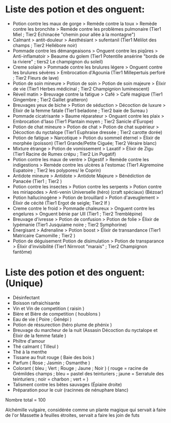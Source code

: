 # Liste des potion et des onguent:
- Potion contre les maux de gorge > Remède contre la toux > Remède contre les bronchite > Remède contre les problèmes pulmonaire 	   (Tier1 Miel  ; Tier2 Échinacée "chemin pour allée à la montagne")   
- Calmant > antit-douleur > Aesthésiant > sufentanil																(Tier1 Mélilot des champs ; Tier2 Hellébore noir)
- Pommade contre les démangeaisons > Onguent contre les piqûres > Anti-inflamatoir > Beaume du golem			(Tier1 Potentille ansérine "bords de la riviere" ; tiers2 Le champignon du soleil)
- Creme solaire > Pommade contre les brulures légere > Onguent contre les brulures sévères > Embrocation d'Agounia					   (Tier1 Millepertuis perforé ; Tier2 Fleurs de lave)
- Potion de soin mineure > Potion de soin > Potion de soin majeure > Élixir de vie 					    		(Tier1 Herbes médicinal ; Tier2 Champignion luminescent)
- Réveil matin > Breuvage contre la fatigue > Café > Café magique												(Tier1 Gingembre ; Tier2 Gaillet gratteron)
- Breuvages yeux de biche > Potion de séduction > Décoction de luxure > Élixir de la femme fatale 				(Tier1 beladone ; Tier2 baie de Sureau )   
- Pommade cicatrisante > Baume réparateur > Onguant contre les plaix > Embrocation d'Iaso						(Tier1 Plantain moyen ; Tier2 Sanicle d'Europe)
- Potion de chat mineure > Potion de chat > Potion de chat supérieur > Décoction du nyctalope					(Tier1 Euphraise dressée ; Tier2 carotte dorée)
- Potion de fatigue > Narcotique > Potion du sommeil éternel > Élixir de morphée (poisson)						(Tier1 Grande/Petite Ciguée; Tier2 Véraire blanc)
- Mixture étrange > Potion de vomissement > Laxatif > Élixir de Zigu											(Tier1 Racine de Rumex crépu ; Tier2 Lin Pugatif)
- Potion contre les maux de ventre > Digestif > Remède contre les indigestions > Remède contre les ulcères à l'estomac					(Tier1 Aigremoine Eupatoire ; Tier2 les polypores/ le Coprin)
- Antidote mineure > Antidote > Antidote Majeure > Bénédiction de Panacée										(Tier1 ; Tier2 )
- Potion contre les insectes > Potion contre les serpents > Potion contre les miriapodes > Anti-venin Universelle (héro)			  (craft spéciaux) (Bézoar)
- Potion hallucinogène > Potion de brouillard > Potion d'aveuglement > Élixir de cécité							(Tier1 Ergot de seigle; Tier2 If )
- Creme contre le froid > Pommade chaleureux > Onguent contre les engelures > Onguent bénie par UII 			(Tier1 ; Tier2 Tremblépine)
- Breuvage d'ivresse > Potion de confusion > Potion de folie > Élixir de lypémanie								(Tier1 Jusquiame noire ; Tier2 Symphorine)
- Énergisant > Adrenaline > Potion boost > Élixir de transandance												(Tier1 Matricaire Camomille ; Tier2 )
- Potion de déguisement Potion de disimulation > Potion de transparance > Élixir d'invisibilité					(Tier1 Nirnroot "marais" ; Tier2 Champignon fantôme)

# Liste des potion et des onguent: (Unique)
- Désinfectant 
- Boisson rafraichisante 
- Vin et Vin de competition			( raisin )
- Bière et Bière de competition		( houblons )
- Eau de vie ( Poire ; Génépi ) 
- Potion de réssurection (héro plume de phénix )
- Breuvage du marcheur de la nuit (Assasin Décoction du nyctalope et Élixir de la femme fatale )
- Philtre d'amour
- Thé calmant 		( Tilleul )
- Thé à la menthe
- Tissane au fruit rouge 		( Baie des bois )
- Parfum ( Rose ; Jasmin ; Osmanthe ) 
- Colorant ( bleu ; Vert ; Rouge ; Jaune ; Noir )			( rouge = racine de Grémildes champs ; bleu = pastel des teinturiers ; jaune = Serratule des teinturiers ; noir = charbon ; vert = )
- Talisment contre les bêtes sauvages  (Épiaire droite)
- Préparation pour le cuir  (racinnes de nénuphare blanc)


Nombre total = 100


Alchémille vulgaire, considérée comme un plante magique qui servait à faire de l'or 
Massette à feuilles étroites, servait a faire les join de futs